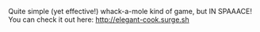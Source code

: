 Quite simple (yet effective!) whack-a-mole kind of game, but IN SPAAACE!
You can check it out here: http://elegant-cook.surge.sh
